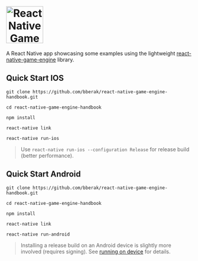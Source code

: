# <a align="center" href="https://github.com/bberak/react-native-game-engine-handbook"><img src='https://raw.githubusercontent.com/bberak/react-native-game-engine-handbook/master/app/table-of-contents/images/logo-alt%402x.png?raw=true' alt="React Native Game Engine Handbook" height='100' /></a>

A React Native app showcasing some examples using the lightweight [react-native-game-engine](https://github.com/bberak/react-native-game-engine) library.

## Quick Start IOS

```
git clone https://github.com/bberak/react-native-game-engine-handbook.git

cd react-native-game-engine-handbook

npm install

react-native link

react-native run-ios
```

> Use ```react-native run-ios --configuration Release``` for release build (better performance).

## Quick Start Android

```
git clone https://github.com/bberak/react-native-game-engine-handbook.git

cd react-native-game-engine-handbook

npm install

react-native link

react-native run-android
```

> Installing a release build on an Android device is slightly more involved (requires signing). See [running on device](https://facebook.github.io/react-native/docs/running-on-device.html) for details.